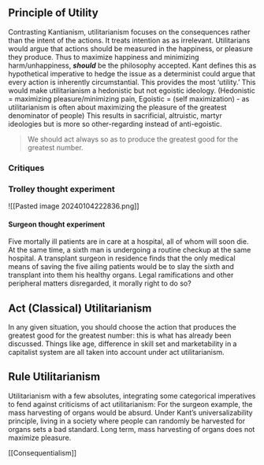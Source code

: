 ## Principle of Utility

Contrasting Kantianism, utilitarianism focuses on the consequences rather than the intent of the actions. It treats intention as as irrelevant. Utilitarians would argue that actions should be measured in the happiness, or pleasure they produce. Thus to maximize happiness and minimizing harm/unhappiness, _******should******_ be the philosophy accepted. Kant defines this as hypothetical imperative to hedge the issue as a determinist could argue that every action is inherently circumstantial. This provides the most ‘utility.’ This would make utilitarianism a hedonistic but not egoistic ideology. (Hedonistic = maximizing pleasure/minimizing pain, Egoistic = (self maximization) - as utilitarianism is often about maximizing the pleasure of the greatest denominator of people) This results in sacrificial, altruistic, martyr ideologies but is more so other-regarding instead of anti-egoistic.

> We should act always so as to produce the greatest good for the greatest number.

### Critiques
### Trolley thought experiment 

![[Pasted image 20240104222836.png]] 

#### Surgeon thought experiment 
Five mortally ill patients are in care at a hospital, all of whom will soon die. At the same time, a sixth man is undergoing a routine checkup at the same hospital. A transplant surgeon in residence finds that the only medical means of saving the five ailing patients would be to slay the sixth and transplant into them his healthy organs. Legal ramifications and other peripheral matters disregarded, it morally right to do so?

## Act (Classical) Utilitarianism

In any given situation, you should choose the action that produces the greatest good for the greatest number: this is what has already been discussed. Things like age, difference in skill set and marketability in a capitalist system are all taken into account under act utilitarianism.

## Rule Utilitarianism

Utilitarianism with a few absolutes, integrating some categorical imperatives to fend against criticisms of act utilitarianism: For the surgeon example, the mass harvesting of organs would be absurd. Under Kant’s universalizability principle, living in a society where people can randomly be harvested for organs sets a bad standard. Long term, mass harvesting of organs does not maximize pleasure.

[[Consequentialism]]

